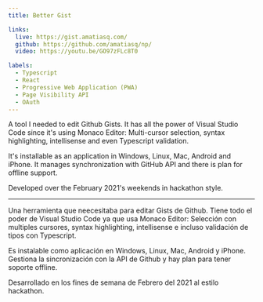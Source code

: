 ```yaml
---
title: Better Gist

links:
  live: https://gist.amatiasq.com/
  github: https://github.com/amatiasq/np/
  video: https://youtu.be/GO97zFLc8T0

labels:
  - Typescript
  - React
  - Progressive Web Application (PWA)
  - Page Visibility API
  - OAuth
---
```


A tool I needed to edit Github Gists. It has all the power of Visual Studio Code since it's using Monaco
Editor: Multi-cursor selection, syntax highlighting, intellisense and even Typescript validation.

It's installable as an application in Windows, Linux, Mac, Android and iPhone. It manages synchronization
with GitHub API and there is plan for offline support.

Developed over the February 2021's weekends in hackathon style.

---

Una herramienta que neecesitaba para editar Gists de Github. Tiene todo el poder de Visual Studio Code ya que usa Monaco Editor: Selección con multiples cursores, syntax highlighting, intellisense e incluso validación de tipos con Typescript.

Es instalable como aplicación en Windows, Linux, Mac, Android y iPhone. Gestiona la sincronización con la API de Github y hay plan para tener soporte offline.

Desarrollado en los fines de semana de Febrero del 2021 al estilo hackathon.
